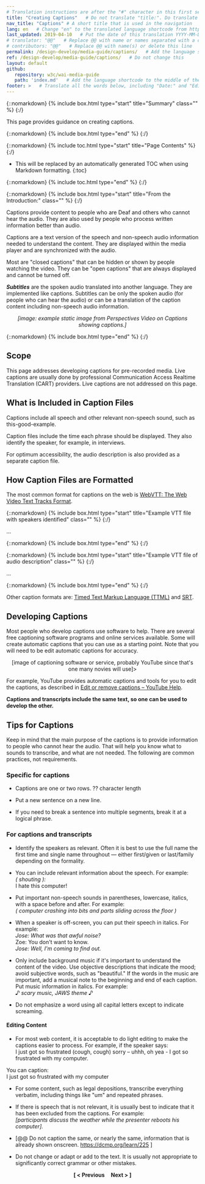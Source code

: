 ```yaml
---
# Translation instructions are after the "#" character in this first section. They are comments that do not show up in the web page. You do not need to translate the instructions after #.
title: "Creating Captions"   # Do not translate "title:". Do translate the text after "title:".
nav_title: "Captions" # A short title that is used in the navigation
lang: en   # Change "en" to the translated language shortcode from https://www.iana.org/assignments/language-subtag-registry/language-subtag-registry
last_updated: 2019-04-10   # Put the date of this translation YYYY-MM-DD (with month in the middle)
# translator: "@@"   # Replace @@ with name or names separated with a comma
# contributors: "@@"   # Replace @@ with name(s) or delete this line
permalink: /design-develop/media-guide/captions/   # Add the language shortcode to the end; for example /fundamentals/accessibility-intro/fr
ref: /design-develop/media-guide/captions/   # Do not change this
layout: default
github:
   repository: w3c/wai-media-guide
   path: 'index.md'   # Add the language shortcode to the middle of the filename, for example index.fr.md
footer: >   # Translate all the words below, including "Date:" and "Editor:". 
---
```


{::nomarkdown}
{% include box.html type="start" title="Summary" class="" %}
{:/}

This page provides guidance on creating captions.

{::nomarkdown}
{% include box.html type="end" %}
{:/}

{::nomarkdown}
{% include toc.html type="start" title="Page Contents" %}
{:/}

- This will be replaced by an automatically generated TOC when using Markdown formatting.
{:toc}

{::nomarkdown}
{% include toc.html type="end" %}
{:/}

{::nomarkdown}
{% include box.html type="start" title="From the Introduction:" class="" %}
{:/}

<p>Captions provide content to people who are Deaf and others who cannot hear the audio. They are also used by people who process written information better than audio.</p>
<p>Captions are a text version of the speech and non-speech audio information needed to understand the content. They are displayed within the media player and  are synchronized with the audio.</p>
<p>Most are "closed captions" that can be hidden or shown by people watching the video. They can  be "open captions" that are always displayed and cannot be turned off.</p>
<p><strong><em>Subtitles</em></strong> are the spoken audio translated into another language. They are implemented like captions. Subtitles can be only the spoken audio (for people who can hear the audio) or can be a translation of the caption content including non-speech audio information.</p>
<p style="text-align:center"><em>[image: example static image from Perspectives Video on Captions showing captions.]</em></p>

{::nomarkdown}
{% include box.html type="end" %}
{:/}

## Scope

This page addresses developing captions for pre-recorded media. Live captions are usually done by professional Communication Access Realtime Translation (CART) providers. Live captions are not addressed on this page.

## What is Included in Caption Files

Captions include all speech and other relevant non-speech sound, such as this-good-example.

Caption files include the time each phrase should be displayed. They also identify the speaker, for example, in interviews.

For optimum accessibility, the audio description is also provided as a separate caption file.

## How Caption Files are Formatted

The most common format for captions on the web is [WebVTT: The Web Video Text Tracks Format]( https://www.w3.org/TR/webvtt/).

{::nomarkdown}
{% include box.html type="start" title="Example VTT file with speakers identified" class="" %}
{:/}

…

{::nomarkdown}
{% include box.html type="end" %}
{:/}


{::nomarkdown}
{% include box.html type="start" title="Example VTT file of audio description" class="" %}
{:/}

…

{::nomarkdown}
{% include box.html type="end" %}
{:/}

Other caption formats are: [Timed Text Markup Language (TTML)](https://www.w3.org/TR/ttml2/) and [SRT](https://matroska.org/technical/specs/subtitles/srt.html).

## Developing Captions

Most people who develop captions use software to help. There are several free captioning software programs and online services available. Some will create automatic captions that you can use as a starting point. Note that you will need to be edit automatic captions for accuracy.

<p style="text-align:center">[image of captioning software or service, probably YouTube since that's one many novies will use]></p>

For example, YouTube provides automatic captions and tools for you to edit the captions, as described in [Edit or remove captions – YouTube Help](https://support.google.com/youtube/answer/2734705?hl=en).

**Captions and transcripts include the same text, so one can be used to develop the other.**

## Tips for Captions

Keep in mind that the main purpose of the captions is to provide information to people who cannot hear the audio. That will help you know what to sounds to transcribe, and what are not needed. The following are common practices, not requirements.

### Specific for captions

* Captions are one or two rows. ?? character length

* Put a new sentence on a new line.

* If you need to break a sentence into multiple segments, break it at a logical phrase.

### For captions and transcripts

* Identify the speakers as relevant. Often it is best to use the full name the first time and single name throughout &mdash; either first/given or last/family depending on the formality.

* You can include relevant information about the speech. For example:<br>
	<em>( shouting ):</em><br>
	I hate this computer!

* Put important non-speech sounds in parentheses, lowercase, italics, with a space before and after. For example:<br>
	 <em>( computer crashing into bits and parts sliding across the floor )</em>

* When a speaker is off-screen, you can put their speech in italics. For example:<br>
	<em>Jose: What was that awful noise?</em><br>
	Zoe: You don't want to know.<br>
	<em>Jose: Well, I'm coming to find out.</em>

* Only include background music if it's important to understand the content of the video. Use objective descriptions that indicate the mood; avoid subjective words, such as "beautiful." If the words in the music are important, add a musical note to the beginning and end of each caption. Put music information in italics. For example:<br>
	<em>♪ scary music, JAWS theme ♪</em>

* Do not emphasize a word using all capital letters except to indicate screaming.

#### Editing Content

* For most web content, it is acceptable to do light editing to make the captions easier to process. For example, if the speaker says:<br>
	I just got so frustrated (cough, cough) sorry – uhhh, oh yea - I got so frustrated with my computer.<br>

You can caption:<br>
	I just got so frustrated with my computer

* For some content, such as legal depositions, transcribe everything verbatim, including things like "um" and repeated phrases.

* If there is speech that is not relevant, it is usually best to indicate that it has been excluded from the captions. For example:<br>
	<em>[participants discuss the weather while the presenter reboots his computer].</em>

* [@@ Do not caption the same, or nearly the same, information that is already shown onscreen. https://dcmp.org/learn/225 ]

* Do not change or adapt or add to the text. It is usually not appropriate to significantly correct grammar or other mistakes.


<p style="text-align:center"><strong>[ < Previous &nbsp;&nbsp;&nbsp; Next > ]</strong></p>
